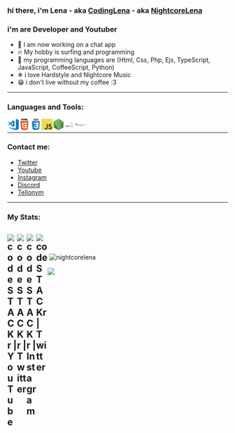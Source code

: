 ### hi there, i'm Lena - aka [CodingLena](https://www.youtube.com/channel/UC96l38jCt4KIhlC9RZR4Obg) - aka [NightcoreLena](https://youtube.com/nightcorelena)
### i'm are Developer and Youtuber
- 🙇 I am now working on a chat app
- 🔥 My hobby is surfing and programming
- 🔨 my programming languages are (Html, Css, Php, Ejs, TypeScript, JavaScript, CoffeeScript, Python)
- ❄ i love Hardstyle and Nightcore Music 
- 😁 i don't live without my coffee :3

---

### Languages and Tools:

<img align="left" alt="Visual Studio Code" width="26px" src="https://raw.githubusercontent.com/github/explore/80688e429a7d4ef2fca1e82350fe8e3517d3494d/topics/visual-studio-code/visual-studio-code.png"/>
<img align="left" alt="HTML5" width="26px" src="https://raw.githubusercontent.com/github/explore/80688e429a7d4ef2fca1e82350fe8e3517d3494d/topics/html/html.png"/>
<img align="left" alt="CSS3" width="26px" src="https://raw.githubusercontent.com/github/explore/80688e429a7d4ef2fca1e82350fe8e3517d3494d/topics/css/css.png" />
<img align="left" alt="JavaScript" width="26px" src="https://raw.githubusercontent.com/github/explore/80688e429a7d4ef2fca1e82350fe8e3517d3494d/topics/javascript/javascript.png" />
<img align="left" alt="Node.js" width="26px" src="https://raw.githubusercontent.com/github/explore/80688e429a7d4ef2fca1e82350fe8e3517d3494d/topics/nodejs/nodejs.png"/>
<img align="left" alt="MySQL" width="26px" src="https://raw.githubusercontent.com/github/explore/80688e429a7d4ef2fca1e82350fe8e3517d3494d/topics/mysql/mysql.png"/>
<img align="left" alt="MongoDB" width="26px" src="https://raw.githubusercontent.com/github/explore/80688e429a7d4ef2fca1e82350fe8e3517d3494d/topics/mongodb/mongodb.png"/>
<br/>

---

### Contact me:

- [Twitter](https://twitter.com/NightcoreLena)
- [Youtube](https://youtube.com/c/NightcoreLena)
- [Instagram](https://instagram.com/nightcore_lena)
- [Discord](https://discord.gg/5Bc2ErQ)
- [Tellonym](https://tellonym.me/Nightcore_lena)

---

### My Stats:

[<img align="left" alt="codeSTACKr | YouTube" width="22px" src="https://cdn.jsdelivr.net/npm/simple-icons@v3/icons/youtube.svg" />](https://youtube.com/c/NightcoreLena)
[<img align="left" alt="codeSTACKr | Twitter" width="22px" src="https://cdn.jsdelivr.net/npm/simple-icons@v3/icons/twitter.svg" />](https://twitter.com/NightcoreLena)
[<img align="left" alt="codeSTACKr | Instagram" width="22px" src="https://cdn.jsdelivr.net/npm/simple-icons@v3/icons/instagram.svg" />](https://instagram.com/nightcore_lena)
[<img align="left" alt="codeSTACKr | Twitter" width="26px" src="https://cdn.glitch.com/f029f4cd-4cb1-466d-aab5-3476854984f7%2Ficonfinder_Discord_4923080.png?v=1599640449211" />](http://nightcorelena.de/discord)
<br/>
---

<p>&nbsp;<img align="center" src="https://github-readme-stats.vercel.app/api?username=nightcorelena&show_icons=true&theme=tokyonight" alt="nightcorelena" /></p>

<img align="center" src="https://github-readme-stats.vercel.app/api/top-langs/?username=nightcorelena&langs_count=8&theme=tokyonight">
